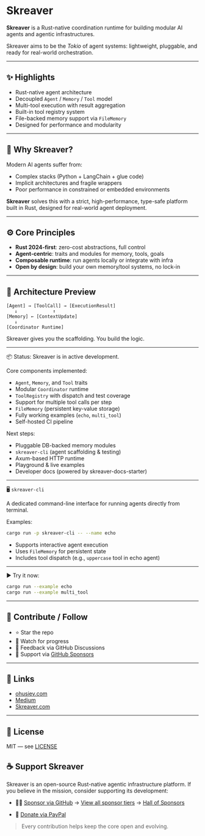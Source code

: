 # Skreaver

**Skreaver** is a Rust-native coordination runtime for building modular AI agents and agentic infrastructures.

Skreaver aims to be the *Tokio* of agent systems: lightweight, pluggable, and ready for real-world orchestration.

---

## ✨ Highlights

- Rust-native agent architecture
- Decoupled `Agent` / `Memory` / `Tool` model
- Multi-tool execution with result aggregation
- Built-in tool registry system
- File-backed memory support via `FileMemory`
- Designed for performance and modularity

---

## 🧠 Why Skreaver?

Modern AI agents suffer from:

- Complex stacks (Python + LangChain + glue code)
- Implicit architectures and fragile wrappers
- Poor performance in constrained or embedded environments

**Skreaver** solves this with a strict, high-performance, type-safe platform built in Rust, designed for real-world agent deployment.

---

## ⚙️ Core Principles

- **Rust 2024-first**: zero-cost abstractions, full control  
- **Agent-centric**: traits and modules for memory, tools, goals  
- **Composable runtime**: run agents locally or integrate with infra  
- **Open by design**: build your own memory/tool systems, no lock-in  

---

## 📐 Architecture Preview

```text
[Agent] → [ToolCall] → [ExecutionResult]
   ↓             ↑
[Memory] ← [ContextUpdate]
   ↓
[Coordinator Runtime]
````

Skreaver gives you the scaffolding. You build the logic.

---

📦 Status: Skreaver is in active development.

Core components implemented:
- `Agent`, `Memory`, and `Tool` traits
- Modular `Coordinator` runtime
- `ToolRegistry` with dispatch and test coverage
- Support for multiple tool calls per step
- `FileMemory` (persistent key-value storage)
- Fully working examples (`echo`, `multi_tool`)
- Self-hosted CI pipeline

Next steps:
- Pluggable DB-backed memory modules
- `skreaver-cli` (agent scaffolding & testing)
- Axum-based HTTP runtime
- Playground & live examples
- Developer docs (powered by skreaver-docs-starter)

---

🖥️ `skreaver-cli`

A dedicated command-line interface for running agents directly from terminal.

Examples:

```bash
cargo run -p skreaver-cli -- --name echo
````

* Supports interactive agent execution
* Uses `FileMemory` for persistent state
* Includes tool dispatch (e.g., `uppercase` tool in echo agent)

---

▶️ Try it now:
```bash
cargo run --example echo
cargo run --example multi_tool
```

---

## 🤝 Contribute / Follow

* ⭐ Star the repo
* 👀 Watch for progress
* 💬 Feedback via GitHub Discussions
* 💸 Support via [GitHub Sponsors](https://github.com/sponsors/shurankain)

---

## 🔗 Links

* [ohusiev.com](https://ohusiev.com)
* [Medium](https://medium.com/@ohusiev_6834)
* [Skreaver.com](https://skreaver.com)

---

## 📄 License

MIT — see [LICENSE](./LICENSE)

## ☕ Support Skreaver

Skreaver is an open-source Rust-native agentic infrastructure platform.
If you believe in the mission, consider supporting its development:

- 💛💙 [Sponsor via GitHub](https://github.com/sponsors/shurankain)
  → [View all sponsor tiers](./sponsorship/SPONSORS.md)
  → [Hall of Sponsors](./sponsorship/hall-of-sponsors.md)

- 💸 [Donate via PayPal](https://www.paypal.com/paypalme/olhusiev)

> Every contribution helps keep the core open and evolving.
